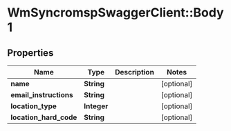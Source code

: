 # WmSyncromspSwaggerClient::Body1

## Properties
Name | Type | Description | Notes
------------ | ------------- | ------------- | -------------
**name** | **String** |  | [optional] 
**email_instructions** | **String** |  | [optional] 
**location_type** | **Integer** |  | [optional] 
**location_hard_code** | **String** |  | [optional] 

